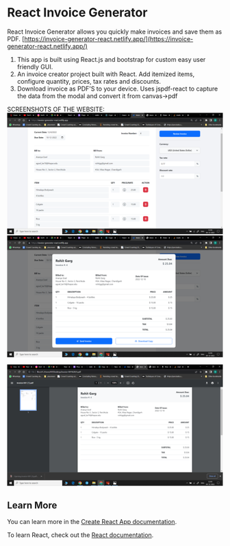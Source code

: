 # React Invoice Generator

React Invoice Generator allows you quickly make invoices and save them as PDF. [https://invoice-generator-react.netlify.app/](https://invoice-generator-react.netlify.app/)

1. This app is built using React.js and bootstrap for custom easy user friendly GUI.
2. An invoice creator project built with React. Add itemized items, configure quantity, prices, tax rates and discounts.
3. Download invoice as PDF'S to your device. Uses jspdf-react to capture the data from the modal and convert it from canvas->pdf

SCREENSHOTS OF THE WEBSITE:
![Invoice-generator-using-react](https://github.com/Ananya1320/Invoice_generator/blob/6ac9190a97b5fe7969c80331a9080d1912f095dd/screenshots/Screenshot%20(1405).png)
![Invoice-generator-using-react](https://github.com/Ananya1320/Invoice_generator/blob/6ac9190a97b5fe7969c80331a9080d1912f095dd/screenshots/Screenshot%20(1406).png)

![Invoice-generator-using-react](https://github.com/Ananya1320/Invoice_generator/blob/6ac9190a97b5fe7969c80331a9080d1912f095dd/screenshots/Screenshot%20(1407).png)



## Learn More

You can learn more in the [Create React App documentation](https://facebook.github.io/create-react-app/docs/getting-started).

To learn React, check out the [React documentation](https://reactjs.org/).
